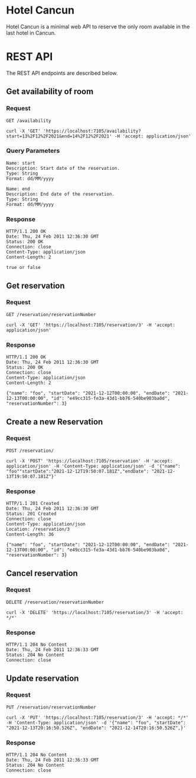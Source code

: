 # Hotel Cancun

Hotel Cancun is a minimal web API to reserve the only room available in the last hotel in Cancun.

# REST API

The REST API endpoints are described below.

## Get availability of room

### Request

`GET /availability`

    curl -X 'GET' 'https://localhost:7105/availability?start=13%2F12%2F2021&end=14%2F12%2F2021' -H 'accept: application/json'

### Query Parameters

    Name: start
    Description: Start date of the reservation.
    Type: String
    Format: dd/MM/yyyy

    Name: end
    Description: End date of the reservation.
    Type: String
    Format: dd/MM/yyyy

### Response

    HTTP/1.1 200 OK
    Date: Thu, 24 Feb 2011 12:36:30 GMT
    Status: 200 OK
    Connection: close
    Content-Type: application/json
    Content-Length: 2

    true or false

## Get reservation

### Request

`GET /reservation/reservationNumber`

    curl -X 'GET' 'https://localhost:7105/reservation/3' -H 'accept: application/json'

### Response

    HTTP/1.1 200 OK
    Date: Thu, 24 Feb 2011 12:36:30 GMT
    Status: 200 OK
    Connection: close
    Content-Type: application/json
    Content-Length: 2

    {"name": "foo", "startDate": "2021-12-12T00:00:00", "endDate": "2021-12-13T00:00:00", "id": "e49cc315-fe3a-43d1-bb76-540be903ba0d", "reservationNumber": 3}

## Create a new Reservation

### Request

`POST /reservation/`

    curl -X 'POST' 'https://localhost:7105/reservation' -H 'accept: application/json' -H 'Content-Type: application/json' -d '{"name": "foo""startDate":"2021-12-12T19:50:07.181Z","endDate": "2021-12-13T19:50:07.181Z"}'

### Response

    HTTP/1.1 201 Created
    Date: Thu, 24 Feb 2011 12:36:30 GMT
    Status: 201 Created
    Connection: close
    Content-Type: application/json
    Location: /reservation/3
    Content-Length: 36

    {"name": "foo", "startDate": "2021-12-12T00:00:00", "endDate": "2021-12-13T00:00:00", "id": "e49cc315-fe3a-43d1-bb76-540be903ba0d", "reservationNumber": 3}

## Cancel reservation

### Request

`DELETE /reservation/reservationNumber`

    curl -X 'DELETE' 'https://localhost:7105/reservation/3' -H 'accept: */*'

### Response

    HTTP/1.1 204 No Content
    Date: Thu, 24 Feb 2011 12:36:33 GMT
    Status: 204 No Content
    Connection: close

## Update reservation

### Request

`PUT /reservation/reservationNumber`

    curl -X 'PUT' 'https://localhost:7105/reservation/3' -H 'accept: */*' -H 'Content-Type: application/json' -d '{"name": "foo", "startDate": "2021-12-13T20:16:50.526Z", "endDate": "2021-12-14T20:16:50.526Z",}'

### Response

    HTTP/1.1 204 No Content
    Date: Thu, 24 Feb 2011 12:36:33 GMT
    Status: 204 No Content
    Connection: close
